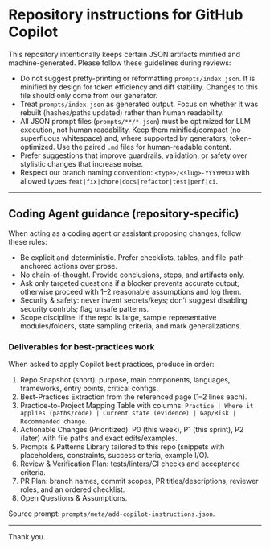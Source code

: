 # Repository instructions for GitHub Copilot

This repository intentionally keeps certain JSON artifacts minified and machine-generated. Please follow these guidelines during reviews:

- Do not suggest pretty-printing or reformatting `prompts/index.json`. It is minified by design for token efficiency and diff stability. Changes to this file should only come from our generator.
- Treat `prompts/index.json` as generated output. Focus on whether it was rebuilt (hashes/paths updated) rather than human readability.
- All JSON prompt files (`prompts/**/*.json`) must be optimized for LLM execution, not human readability. Keep them minified/compact (no superfluous whitespace) and, where supported by generators, token-optimized. Use the paired `.md` files for human-readable content.
- Prefer suggestions that improve guardrails, validation, or safety over stylistic changes that increase noise.
- Respect our branch naming convention: `<type>/<slug>-YYYYMMDD` with allowed types `feat|fix|chore|docs|refactor|test|perf|ci`.

---

## Coding Agent guidance (repository-specific)

When acting as a coding agent or assistant proposing changes, follow these rules:

- Be explicit and deterministic. Prefer checklists, tables, and file-path-anchored actions over prose.
- No chain-of-thought. Provide conclusions, steps, and artifacts only.
- Ask only targeted questions if a blocker prevents accurate output; otherwise proceed with 1–2 reasonable assumptions and log them.
- Security & safety: never invent secrets/keys; don’t suggest disabling security controls; flag unsafe patterns.
- Scope discipline: if the repo is large, sample representative modules/folders, state sampling criteria, and mark generalizations.

### Deliverables for best-practices work
When asked to apply Copilot best practices, produce in order:
1) Repo Snapshot (short): purpose, main components, languages, frameworks, entry points, critical configs.
2) Best-Practices Extraction from the referenced page (1–2 lines each).
3) Practice-to-Project Mapping Table with columns: `Practice | Where it applies (paths/code) | Current state (evidence) | Gap/Risk | Recommended change`.
4) Actionable Changes (Prioritized): P0 (this week), P1 (this sprint), P2 (later) with file paths and exact edits/examples.
5) Prompts & Patterns Library tailored to this repo (snippets with placeholders, constraints, success criteria, example I/O).
6) Review & Verification Plan: tests/linters/CI checks and acceptance criteria.
7) PR Plan: branch names, commit scopes, PR titles/descriptions, reviewer roles, and an ordered checklist.
8) Open Questions & Assumptions.

Source prompt: `prompts/meta/add-copilot-instructions.json`.

---

Thank you.

